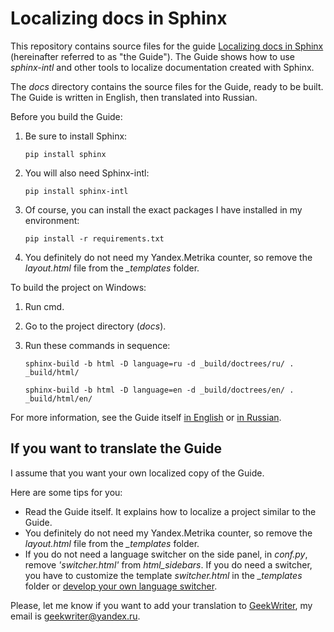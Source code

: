 # Localizing docs in Sphinx

This repository contains source files for the guide [Localizing docs in Sphinx](http://sphinx-intl.geekwriter.ru/en/) (hereinafter referred to as "the Guide"). The Guide shows how to use *sphinx-intl* and other tools to localize documentation created with Sphinx.

The *docs* directory contains the source files for the Guide, ready to be built. The Guide is written in English, then translated into Russian.

Before you build the Guide:

  1. Be sure to install Sphinx:
     
     `pip install sphinx`

  2. You will also need Sphinx-intl:
     
     `pip install sphinx-intl`

  3. Of course, you can install the exact packages I have installed in my environment:
     
     `pip install -r requirements.txt`

  4. You definitely do not need my Yandex.Metrika counter, so remove the *layout.html* file from the *_templates* folder.

To build the project on Windows:

1. Run cmd.
2. Go to the project directory (*docs*).
3. Run these commands in sequence: 

   `sphinx-build -b html -D language=ru -d _build/doctrees/ru/ . _build/html/`
   
   `sphinx-build -b html -D language=en -d _build/doctrees/en/ . _build/html/en/`
   
For more information, see the Guide itself [in English](http://sphinx-intl.geekwriter.ru/en/) or [in Russian](http://sphinx-intl.geekwriter.ru/).

## If you want to translate the Guide

I assume that you want your own localized copy of the Guide.

Here are some tips for you:

* Read the Guide itself. It explains how to localize a project similar to the Guide.
* You definitely do not need my Yandex.Metrika counter, so remove the *layout.html* file from the *_templates* folder.
* If you do not need a language switcher on the side panel, in *conf.py*, remove *'switcher.html'* from *html_sidebars*. If you do need a switcher, you have to customize the template *switcher.html* in the *_templates* folder or [develop your own language switcher](http://sphinx-intl.geekwriter.ru/en/add-language-switcher.html).

Please, let me know if you want to add your translation to [GeekWriter](http://sphinx-intl.geekwriter.ru/en/), my email is geekwriter@yandex.ru.
